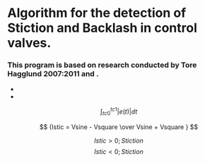 # Algorithm for the detection of Stiction and Backlash in control valves.
### This program is based on research conducted by Tore Hagglund 2007:2011 and .
-
- 

$$ {\int_{tc0}^{tc1}|e(t)|dt} $$

$$ {Istic = Vsine - Vsquare \over Vsine + Vsquare } $$        

$$ {Istic  > 0 ; Stiction} $$
$$ {Istic  < 0 ; Stiction} $$

